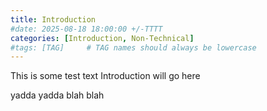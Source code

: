 ```yaml
---
title: Introduction
#date: 2025-08-18 18:00:00 +/-TTTT
categories: [Introduction, Non-Technical]
#tags: [TAG]     # TAG names should always be lowercase
---
```



This is some test text
Introduction will go here

yadda yadda blah blah
